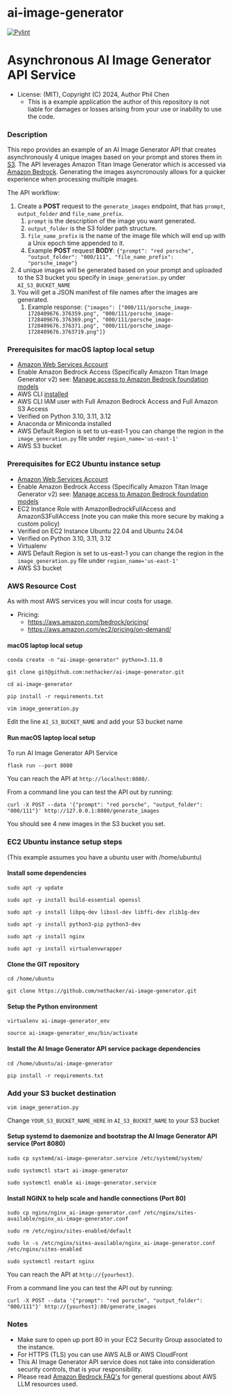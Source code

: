 # ai-image-generator
[![Pylint](https://github.com/nethacker/ai-image-generator/actions/workflows/pylint.yml/badge.svg)](https://github.com/nethacker/ai-image-generator/actions/workflows/pylint.yml)
# Asynchronous AI Image Generator API Service
* License: (MIT), Copyright (C) 2024, Author Phil Chen
  * This is a example application the author of this repository is not liable for damages or losses arising from your use or inability to use the code.

### Description

This repo provides an example of an AI Image Generator API that creates asynchronously 4 unique images based on your prompt  and stores them in <a href="https://aws.amazon.com/s3/" target="_blank">S3</a>. The API leverages Amazon Titan Image Generator which is accessed via <a href="https://aws.amazon.com/bedrock/" target="_blank">Amazon Bedrock</a>. Generating the images asyncronously allows for a quicker experience when processing multiple images.

The API workflow:

1. Create a **POST** request to the `generate_images` endpoint, that has `prompt`, `output_folder` and `file_name_prefix`.
    1. `prompt` is the description of the image you want generated.
    2. `output_folder` is the S3 folder path structure.
    3. `file_name_prefix` is the name of the image file which will end up with a Unix epoch time appended to it.
    4. Example **POST** request **BODY**: `{"prompt": "red porsche", "output_folder": "000/111", "file_name_prefix": "porsche_image"}`
2. 4 unique images will be generated based on your prompt and uploaded to the S3 bucket you specify in `image_generation.py` under `AI_S3_BUCKET_NAME`
3. You will get a JSON manifest of file names after the images are generated.
    1. Example response: `{"images": ["000/111/porsche_image-1728409676.376359.png", "000/111/porsche_image-1728409676.376369.png", "000/111/porsche_image-1728409676.376371.png", "000/111/porsche_image-1728409676.3763719.png"]}`

### Prerequisites for macOS laptop local setup

* <a href="https://aws.amazon.com" target="_blank"> Amazon Web Services Account</a>
* Enable Amazon Bedrock Access (Specifically Amazon Titan Image Generator v2) see: <a href="https://docs.aws.amazon.com/bedrock/latest/userguide/model-access.html" target="_blank">Manage access to Amazon Bedrock foundation models</a>
* AWS CLI <a href="https://docs.aws.amazon.com/cli/latest/userguide/getting-started-quickstart.html" target="_blank">installed</a>
* AWS CLI IAM user with Full Amazon Bedrock Access and Full Amazon S3 Access
* Verified on Python 3.10, 3.11, 3.12
* Anaconda or Miniconda installed 
* AWS Default Region is set to us-east-1 you can change the region in the `image_generation.py` file under `region_name='us-east-1'`
* AWS S3 bucket

### Prerequisites for EC2 Ubuntu instance setup
* <a href="https://aws.amazon.com" target="_blank"> Amazon Web Services Account</a>
* Enable Amazon Bedrock Access (Specifically Amazon Titan Image Generator v2) see: <a href="https://docs.aws.amazon.com/bedrock/latest/userguide/model-access.html" target="_blank">Manage access to Amazon Bedrock foundation models</a>
* EC2 Instance Role with AmazonBedrockFullAccess and AmazonS3FullAccess (note you can make this more secure by making a custom policy)
* Verified on EC2 Instance Ubuntu 22.04 and Ubuntu 24.04
* Verified on Python 3.10, 3.11, 3.12
* Virtualenv
* AWS Default Region is set to us-east-1 you can change the region in the `image_generation.py` file under `region_name='us-east-1'`
* AWS S3 bucket

### AWS Resource Cost

As with most AWS services you will incur costs for usage. 

* Pricing:
  * https://aws.amazon.com/bedrock/pricing/
  * https://aws.amazon.com/ec2/pricing/on-demand/

#### macOS laptop local setup

```
conda create -n "ai-image-generator" python=3.11.0

git clone git@github.com:nethacker/ai-image-generator.git

cd ai-image-generator

pip install -r requirements.txt

vim image_generation.py
```

Edit the line `AI_S3_BUCKET_NAME` and add your S3 bucket name


#### Run macOS laptop local setup

To run AI Image Generator API Service

```
flask run --port 8080
```

You can reach the API at `http://localhost:8080/`.

From a command line you can test the API out by running:

`curl -X POST --data '{"prompt": "red porsche", "output_folder": "000/111"}' http://127.0.0.1:8080/generate_images`

You should see 4 new images in the S3 bucket you set.

### EC2 Ubuntu instance setup steps
(This example assumes you have a ubuntu user with /home/ubuntu)

#### Install some dependencies
```
sudo apt -y update

sudo apt -y install build-essential openssl

sudo apt -y install libpq-dev libssl-dev libffi-dev zlib1g-dev

sudo apt -y install python3-pip python3-dev

sudo apt -y install nginx

sudo apt -y install virtualenvwrapper
```

#### Clone the GIT repository
```
cd /home/ubuntu

git clone https://github.com/nethacker/ai-image-generator.git
```

#### Setup the Python environment
```
virtualenv ai-image-generator_env

source ai-image-generator_env/bin/activate
```

#### Install the AI Image Generator API service package dependencies
```
cd /home/ubuntu/ai-image-generator

pip install -r requirements.txt
```

### Add your S3 bucket destination

```
vim image_generation.py
```

Change `YOUR_S3_BUCKET_NAME_HERE` in `AI_S3_BUCKET_NAME` to your S3 bucket 

#### Setup systemd to daemonize and bootstrap the AI Image Generator API service (Port 8080)
```
sudo cp systemd/ai-image-generator.service /etc/systemd/system/

sudo systemctl start ai-image-generator

sudo systemctl enable ai-image-generator.service
```

#### Install NGINX to help scale and handle connections (Port 80)
```
sudo cp nginx/nginx_ai-image-generator.conf /etc/nginx/sites-available/nginx_ai-image-generator.conf

sudo rm /etc/nginx/sites-enabled/default

sudo ln -s /etc/nginx/sites-available/nginx_ai-image-generator.conf /etc/nginx/sites-enabled

sudo systemctl restart nginx
```

You can reach the API at `http://{yourhost}`.

From a command line you can test the API out by running:

`curl -X POST --data '{"prompt": "red porsche", "output_folder": "000/111"}' http://{yourhost}:80/generate_images`

### Notes

* Make sure to open up port 80 in your EC2 Security Group associated to the instance.
* For HTTPS (TLS) you can use AWS ALB or AWS CloudFront
* This AI Image Generator API service does not take into consideration security controls, that is your responsibility.
* Please read <a href="https://aws.amazon.com/bedrock/faqs/" target="_blank">Amazon Bedrock FAQ's</a> for general questions about AWS LLM resources used.